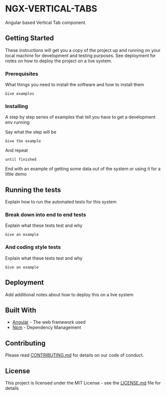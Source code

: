 # NGX-VERTICAL-TABS


Angular based Vertical Tab component.

## Getting Started

These instructions will get you a copy of the project up and running on your local machine for development and testing purposes. See deployment for notes on how to deploy the project on a live system.

### Prerequisites

What things you need to install the software and how to install them

```
Give examples
```

### Installing

A step by step series of examples that tell you have to get a development env running

Say what the step will be

```
Give the example
```

And repeat

```
until finished
```

End with an example of getting some data out of the system or using it for a little demo

## Running the tests

Explain how to run the automated tests for this system

### Break down into end to end tests

Explain what these tests test and why

```
Give an example
```

### And coding style tests

Explain what these tests test and why

```
Give an example
```

## Deployment

Add additional notes about how to deploy this on a live system

## Built With

* [Angular](https://angular.io/) - The web framework used
* [Npm](https://www.npmjs.com/) - Dependency Management

## Contributing

Please read [CONTRIBUTING.md](https://git.zone24x7.lk/MATRIX24x7/mx24x7-log-viewer/blob/master/CONTRIBUTING.md) for details on our code of conduct.

## License

This project is licensed under the MIT License - see the [LICENSE.md](LICENSE.md) file for details
